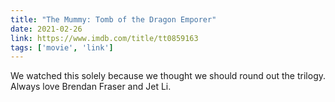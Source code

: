 ```yaml
---
title: "The Mummy: Tomb of the Dragon Emporer"
date: 2021-02-26
link: https://www.imdb.com/title/tt0859163
tags: ['movie', 'link']
---
```

We watched this solely because we thought we should round out the trilogy. 
Always love Brendan Fraser and Jet Li.
